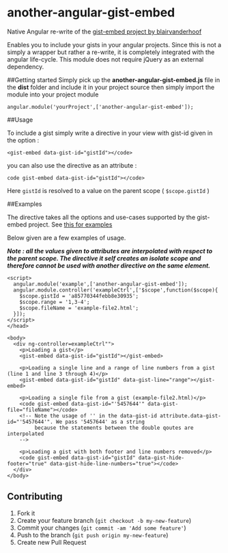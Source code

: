 # another-angular-gist-embed
Native Angular re-write of the [gist-embed project by blairvanderhoof](https://github.com/blairvanderhoof/gist-embed)

Enables you to include your gists in your angular projects. Since this is not a simply a wrapper but rather a re-write, it is completely integrated with the angular life-cycle. 
This module does not require jQuery as an external dependency.

##Getting started
Simply pick up the **another-angular-gist-embed.js** file in the **dist** folder and include it in your project source
then simply import the module into your project module

`angular.module('yourProject',['another-angular-gist-embed']);`

##Usage

To include a gist simply write a directive in your view with gist-id given in the option :

`<gist-embed data-gist-id="gistId"></code>`

you can also use the directive as an attribute :

`code gist-embed data-gist-id="gistId"></code>`

Here `gistId` is resolved to a value on the parent scope ( `$scope.gistId` )

##Examples

The directive takes all the options and use-cases supported by the gist-embed project. See [this for examples](http://blairvanderhoof.com/gist-embed/)

Below given are a few examples of usage.

**_Note : all the values given to attributes are interpolated with respect to the parent scope. The directive it self creates an isolate scope and therefore cannot be used with another directive on the same element._**

```<head>
<script>
  angular.module('example',['another-angular-gist-embed']);
  angular.module.controller('exampleCtrl',['$scope',function($scope){
    $scope.gistId = 'a85770344febb8e30935';
    $scope.range = '1,3-4';
    $scope.fileName = 'example-file2.html';
  }]);
</script>
</head>

<body>
  <div ng-controller=exampleCtrl"">
    <p>Loading a gist</p>
    <gist-embed data-gist-id="gistId"></gist-embed>
    
    <p>Loading a single line and a range of line numbers from a gist (line 1 and line 3 through 4)</p>
    <gist-embed data-gist-id="gistId" data-gist-line="range"></gist-embed>
    
    <p>Loading a single file from a gist (example-file2.html)</p>
    <code gist-embed data-gist-id="'5457644'" data-gist-file="fileName"></code>
    <!-- Note the usage of '' in the data-gist-id attribute.data-gist-id="'5457644'". We pass '5457644' as a string 
         because the statements between the double qoutes are interpolated
    -->
    
    <p>Loading a gist with both footer and line numbers removed</p>
    <code gist-embed data-gist-id="gistId" data-gist-hide-footer="true" data-gist-hide-line-numbers="true"></code>
  </div>
</body>
```
Contributing
------
1. Fork it
2. Create your feature branch (`git checkout -b my-new-feature`)
3. Commit your changes (`git commit -am 'Add some feature'`)
4. Push to the branch (`git push origin my-new-feature`)
5. Create new Pull Request








